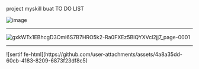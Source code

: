 project myskill buat TO DO LIST

![image](https://github.com/user-attachments/assets/81647fd9-5115-425d-9485-598ee4bcb50a)

<hr>

![gxkWTx1EBhcgD3Omi6S7B7HRO5k2-Ra0FXEz5BlQYXVcl2jj7_page-0001](https://github.com/user-attachments/assets/fe39124a-fc69-4d10-a993-292876e2fbf9)

<hr>
![sertif fe-html](https://github.com/user-attachments/assets/4a8a35dd-60cb-4183-8209-6873f23df8c5)


